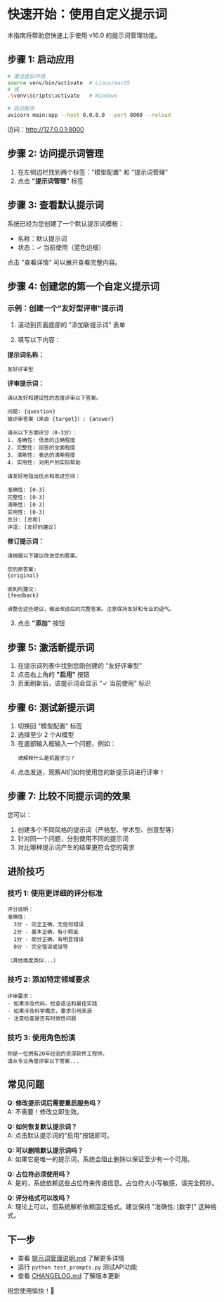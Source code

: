 # 快速开始：使用自定义提示词

本指南将帮助您快速上手使用 v16.0 的提示词管理功能。

## 步骤 1: 启动应用

```bash
# 激活虚拟环境
source venv/bin/activate  # Linux/macOS
# 或
.\venv\Scripts\activate   # Windows

# 启动服务
uvicorn main:app --host 0.0.0.0 --port 8000 --reload
```

访问：http://127.0.0.1:8000

## 步骤 2: 访问提示词管理

1. 在左侧边栏找到两个标签："模型配置" 和 "提示词管理"
2. 点击 **"提示词管理"** 标签

## 步骤 3: 查看默认提示词

系统已经为您创建了一个默认提示词模板：
- 名称：默认提示词
- 状态：✓ 当前使用（蓝色边框）

点击 "查看详情" 可以展开查看完整内容。

## 步骤 4: 创建您的第一个自定义提示词

### 示例：创建一个"友好型评审"提示词

1. 滚动到页面底部的 "添加新提示词" 表单

2. 填写以下内容：

**提示词名称：**
```
友好评审型
```

**评审提示词：**
```
请以友好和建设性的态度评审以下答案。

问题: {question}
被评审答案（来自 {target}）: {answer}

请从以下方面评分（0-3分）：
1. 准确性: 信息的正确程度
2. 完整性: 回答的全面程度
3. 清晰性: 表达的清晰程度
4. 实用性: 对用户的实际帮助

请友好地指出优点和改进空间：

准确性: [0-3]
完整性: [0-3]
清晰性: [0-3]
实用性: [0-3]
总分: [总和]
评语: [友好的建议]
```

**修订提示词：**
```
请根据以下建议改进您的答案。

您的原答案:
{original}

收到的建议:
{feedback}

请整合这些建议，输出改进后的完整答案。注意保持友好和专业的语气。
```

3. 点击 **"添加"** 按钮

## 步骤 5: 激活新提示词

1. 在提示词列表中找到您刚创建的 "友好评审型"
2. 点击右上角的 **"启用"** 按钮
3. 页面刷新后，该提示词会显示 "✓ 当前使用" 标识

## 步骤 6: 测试新提示词

1. 切换回 "模型配置" 标签
2. 选择至少 2 个AI模型
3. 在底部输入框输入一个问题，例如：
   ```
   请解释什么是机器学习？
   ```
4. 点击发送，观察AI们如何使用您的新提示词进行评审！

## 步骤 7: 比较不同提示词的效果

您可以：
1. 创建多个不同风格的提示词（严格型、学术型、创意型等）
2. 针对同一个问题，分别使用不同的提示词
3. 对比哪种提示词产生的结果更符合您的需求

## 进阶技巧

### 技巧 1: 使用更详细的评分标准

```
评分说明：
准确性:
  3分 - 完全正确，无任何错误
  2分 - 基本正确，有小瑕疵
  1分 - 部分正确，有明显错误
  0分 - 完全错误或误导

（其他维度类似...）
```

### 技巧 2: 添加特定领域要求

```
评审要求：
- 如果涉及代码，检查语法和最佳实践
- 如果涉及科学概念，要求引用来源
- 注意检查是否有时效性问题
```

### 技巧 3: 使用角色扮演

```
你是一位拥有20年经验的资深软件工程师。
请从专业角度评审以下答案...
```

## 常见问题

**Q: 修改提示词后需要重启服务吗？**  
A: 不需要！修改立即生效。

**Q: 如何恢复默认提示词？**  
A: 点击默认提示词的"启用"按钮即可。

**Q: 可以删除默认提示词吗？**  
A: 如果它是唯一的提示词，系统会阻止删除以保证至少有一个可用。

**Q: 占位符必须使用吗？**  
A: 是的，系统依赖这些占位符来传递信息。占位符大小写敏感，请完全照抄。

**Q: 评分格式可以改吗？**  
A: 理论上可以，但系统解析依赖固定格式。建议保持 "准确性: [数字]" 这种格式。

## 下一步

- 查看 [提示词管理说明.md](./提示词管理说明.md) 了解更多详情
- 运行 `python test_prompts.py` 测试API功能
- 查看 [CHANGELOG.md](./CHANGELOG.md) 了解版本更新

祝您使用愉快！🎉
